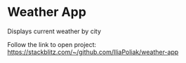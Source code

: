 # Weather App

Displays current weather by city

Follow the link to open project: https://stackblitz.com/~/github.com/IliaPoliak/weather-app
